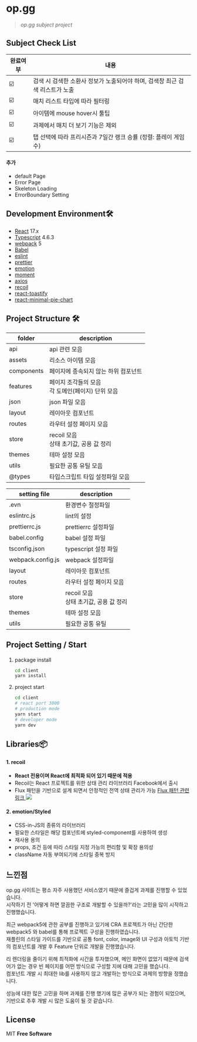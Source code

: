 # **op.gg**

> _op.gg subject project_

## Subject Check List

| 완료여부 | 내용                                                                         |
| -------- | ---------------------------------------------------------------------------- |
| ☑️       | 검색 시 검색한 소환사 정보가 노출되어야 하며, 검색창 최근 검색 리스트가 노출 |
| ☑️       | 매치 리스트 타입에 따라 필터링                                               |
| ☑️       | 아이템에 mouse hover시 툴팁                                                  |
| ☑️       | 과제에서 매치 더 보기 기능은 제외                                            |
| ☑️       | 탭 선택에 따라 프리시즌과 7일간 랭크 승률 (정렬: 플레이 게임수)              |

#### 추가

- default Page
- Error Page
- Skeleton Loading
- ErrorBoundary Setting

## Development Environment🛠

- [React] 17.x
- [Typescript] 4.6.3
- [webpack] 5
- [Babel]
- [eslint]
- [prettier]
- [emotion]
- [moment]
- [axios]
- [recoil]
- [react-toastify]
- [react-minimal-pie-chart]

## Project Structure 🛠

| folder     | description                                           |
| ---------- | ----------------------------------------------------- |
| api        | api 관련 모음                                         |
| assets     | 리소스 아이템 모음                                    |
| components | 페이지에 종속되지 않는 하위 컴포넌트                  |
| features   | 페이지 조각들의 모음<br/> 각 도메인(페이지) 단위 모음 |
| json       | json 파일 모음                                        |
| layout     | 레이아웃 컴포넌트                                     |
| routes     | 라우터 설정 페이지 모음                               |
| store      | recoil 모음 <br/>상태 초기값, 공용 값 정리            |
| themes     | 테마 설정 모음                                        |
| utils      | 필요한 공통 유틸 모음                                 |
| @types     | 타입스크립트 타입 설정파일 모음                       |

| setting file      | description                                |
| ----------------- | ------------------------------------------ |
| .evn              | 환경변수 절정파일                          |
| eslintrc.js       | lint의 설정                                |
| prettierrc.js     | prettierrc 설정파일                        |
| babel.config      | babel 설정 파일                            |
| tsconfig.json     | typescript 설정 파일                       |
| webpack.config.js | webpack 설정파일                           |
| layout            | 레이아웃 컴포넌트                          |
| routes            | 라우터 설정 페이지 모음                    |
| store             | recoil 모음 <br/>상태 초기값, 공용 값 정리 |
| themes            | 테마 설정 모음                             |
| utils             | 필요한 공통 유틸                           |

## Project Setting / Start

####

1. package install

   ```bash
   cd client
   yarn install
   ```

2. project start

   ```bash
   cd client
   # react port 3000
   # production mode
   yarn start
   # developer mode
   yarn dev
   ```

## Libraries📦

#### 1. recoil

- **React 전용이며 React에 최적화 되어 있기 때문에 적용**
- Recoil는 React 프로젝트를 위한 상태 관리 라이브러리 Facebook에서 출시
- Flux 패턴을 기반으로 설계 되면서 안정적인 전역 상태 관리가 가능 [Flux 패턴 관련링크 ](https://medium.com/hcleedev/web-react-flux-%ED%8C%A8%ED%84%B4-88d6caa13b5b)![](https://miro.medium.com/max/1400/0*ZTe7dIoLlUFYFbML.png)

#### 2. emotion/Styled

- CSS-in-JS의 종류의 라이브러리
- 필요한 스타일은 해당 컴포넌트에 styled-component를 사용하여 생성
- 재사용 용의
- props, 조건 등에 따라 스타일 지정 가능의 편리함 및 확장 용의성
- className 자동 부여되기에 스타일 중복 방지

## 느낀점

op.gg 사이트는 평소 자주 사용했던 서비스였기 때문에 즐겁게 과제를 진행할 수 있었습니다.  
시작하기 전 '어떻게 하면 깔끔한 구조로 개발할 수 있을까?'라는 고민을 많이 시작하고 진행했습니다.

최근 webpack5에 관한 공부를 진행하고 있기에 CRA 프로젝트가 아닌 간단한 webpack5 와 babel를 통해 프로젝트 구성을 진행하였습니다.  
재플린의 스타일 가이드를 기반으로 공통 font, color, image와 UI 구성과 아토믹 기반의 컴포넌트를 개발 후 Feature 단위로 개발을 진행했습니다.

리 렌더링을 줄이기 위해 최적화에 시간을 투자했으며, 메인 화면이 없었기 때문에 검색어가 없는 경우 빈 페이지를 어떤 방식으로 구성할 지에 대해 고민을 했습니다.  
컴포넌트 개발 시 최대한 lib를 사용하지 않고 개발하는 방식으로 과제의 방향을 정했습니다.

성능에 대한 많은 고민을 하며 과제를 진행 했기에 많은 공부가 되는 경험이 되었으며, 기반으로 추후 개발 시 많은 도움이 될 것 같습니다.

## License

MIT
**Free Software**

[//]: #
[webpack]: https://webpack.kr/migrate/5/
[react]: https://ko.reactjs.org/
[typescript]: https://www.typescriptlang.org/
[emotion]: https://emotion.sh/docs/introduction
[prettier]: https://prettier.io/
[eslint]: https://eslint.org/
[babel]: https://babeljs.io/
[moment]: https://momentjs.com/
[axios]: https://axios-http.com/kr/docs/intro
[recoil]: https://recoiljs.org/ko/
[react-toastify]: https://fkhadra.github.io/react-toastify/introduction
[react-minimal-pie-chart]: https://www.npmjs.com/package/react-minimal-pie-chart
